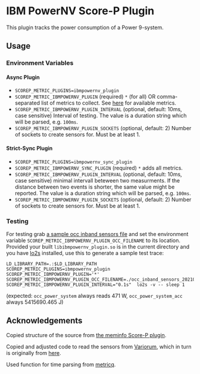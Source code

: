 # IBM PowerNV Score-P Plugin
This plugin tracks the power consumption of a Power 9-system.

## Usage
### Environment Variables
#### Async Plugin
- `SCOREP_METRIC_PLUGINS=ibmpowernv_plugin`
- `SCOREP_METRIC_IBMPOWERNV_PLUGIN` (required)
    `*` (for all) OR comma-separated list of metrics to collect. See [here](src/occ_sensor_t.cpp) for available metrics.
- `SCOREP_METRIC_IBMPOWERNV_PLUGIN_INTERVAL` (optional, default: 10ms, case sensitive)
    Interval of testing.
    The value is a duration string which will be parsed, e.g. `100ms`.
- `SCOREP_METRIC_IBMPOWERNV_PLUGIN_SOCKETS` (optional, default: 2)
    Number of sockets to create sensors for.
    Must be at least 1.

#### Strict-Sync Plugin
- `SCOREP_METRIC_PLUGINS=ibmpowernv_sync_plugin`
- `SCOREP_METRIC_IBMPOWERNV_SYNC_PLUGIN` (required)
    `*` adds all metrics.
- `SCOREP_METRIC_IBMPOWERNV_PLUGIN_INTERVAL` (optional, default: 10ms, case sensitive)
    minimal intervall beteween two measurments.
    If the distance between two events is shorter, the same value might be reported.
    The value is a duration string which will be parsed, e.g. `100ms`.
- `SCOREP_METRIC_IBMPOWERNV_PLUGIN_SOCKETS` (optional, default: 2)
    Number of sockets to create sensors for.
    Must be at least 1.

### Testing
For testing grab [a sample occ inband sensors file](https://github.com/score-p/scorep_plugin_ibmpowernv/wiki/occ_inband_sensors_20210301T090454Z) and set the environment variable `SCOREP_METRIC_IBMPOWERNV_PLUGIN_OCC_FILENAME` to its location.
Provided your built `libibmpowernv_plugin.so` is in the current directory and you have [lo2s](https://github.com/tud-zih-energy/lo2s) installed, use this to generate a sample test trace:

```
LD_LIBRARY_PATH=.:$LD_LIBRARY_PATH SCOREP_METRIC_PLUGINS=ibmpowernv_plugin SCOREP_METRIC_IBMPOWERNV_PLUGIN='*' SCOREP_METRIC_IBMPOWERNV_PLUGIN_OCC_FILENAME=./occ_inband_sensors_20210301T090454Z SCOREP_METRIC_IBMPOWERNV_PLUGIN_INTERVAL="0.1s"  lo2s -v -- sleep 1
```

(expected: `occ_power_system` always reads 471 W, `occ_power_system_acc` always 5415690.465 J)
    
## Acknowledgements
Copied structure of the source from [the meminfo Score-P plugin](https://github.com/score-p/scorep_plugin_meminfo).

Copied and adjusted code to read the sensors from [Variorum](https://github.com/llnl/variorum), which in turn is originally from [here](https://github.com/shilpasri/inband_sensors/blob/master/p9_inband_sensors.c).

Used function for time parsing from [metricq](https://github.com/metricq/metricq-cpp/blob/30bfccd61cff163885c4625c1fe810255ca95a11/src/chrono.cpp#L84-L130).
